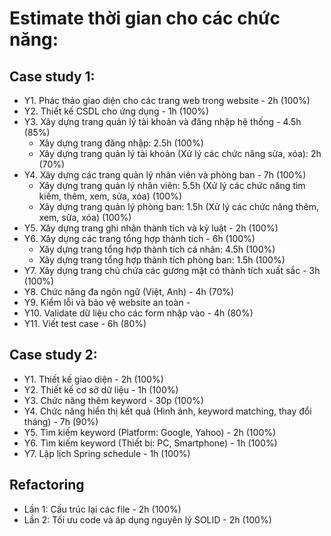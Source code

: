 # Estimate thời gian cho các chức năng:
## Case study 1:
- Y1. Phác thảo giao diện cho các trang web trong website - 2h (100%)
- Y2. Thiết kế CSDL cho ứng dụng - 1h (100%)
- Y3. Xây dựng trang quản lý tài khoản và đăng nhập hệ thống - 4.5h (85%)
    + Xây dựng trang đăng nhập:  2.5h (100%)
    + Xây dựng trang quản lý tài khoản (Xử lý các chức năng sửa, xóa): 2h (70%)
- Y4. Xây dựng các trang quản lý nhân viên và phòng ban - 7h (100%)
    + Xây dựng trang quản lý nhân viên: 5.5h (Xử lý các chức năng tìm kiếm, thêm, xem, sửa, xóa) (100%)
    + Xây dựng trang quản lý phòng ban: 1.5h (Xử lý các chức năng thêm, xem, sửa, xóa) (100%)
- Y5. Xây dựng trang ghi nhận thành tích và kỷ luật - 2h (100%)
- Y6. Xây dựng các trang tổng hợp thành tích - 6h (100%) 
    + Xây dựng trang tổng hợp thành tích cá nhân: 4.5h (100%)
    + Xây dựng trang tổng hợp thành tích phòng ban: 1.5h (100%)
- Y7. Xây dựng trang chủ chứa các gương mặt có thành tích xuất sắc - 3h (100%) 
- Y8. Chức năng đa ngôn ngữ (Việt, Anh) - 4h (70%)
- Y9. Kiểm lỗi và bảo vệ website an toàn - 
- Y10. Validate dữ liệu cho các form nhập vào - 4h (80%)
- Y11. Viết test case - 6h (80%)

## Case study 2:
- Y1. Thiết kế giao diện - 2h (100%)
- Y2. Thiết kế cơ sở dữ liệu - 1h (100%)
- Y3. Chức năng thêm keyword - 30p (100%)
- Y4. Chức năng hiển thị kết quả (Hình ảnh, keyword matching, thay đổi tháng) - 7h (90%)
- Y5. Tìm kiếm keyword (Platform: Google, Yahoo) - 2h (100%)
- Y6. Tìm kiếm keyword (Thiết bị: PC, Smartphone) - 1h (100%)
- Y7. Lập lịch Spring schedule - 1h (100%)

## Refactoring 
- Lần 1: Cấu trúc lại các file - 2h (100%)
- Lần 2: Tối ưu code và áp dụng nguyên lý SOLID - 2h (100%)